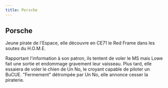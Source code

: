 ```yaml
---
title: Porsche
---
```


Porsche
-------



Jeune pirate de l'Espace, elle découvre en CE71 le Red Frame dans les soutes du H.O.M.E. 


Rapportant l'information à son patron, ils tentent de voler le MS mais Lowe fait une sortie et endommage gravement leur vaisseau. Plus tard, elle essaiera de voler le chien de Un No, le croyant capable de piloter un BuCUE. "Fermement" détrompée par Un No, elle annonce cesser la piraterie.


